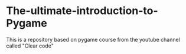 # The-ultimate-introduction-to-Pygame
This is a repository based on pygame course from the youtube channel called "Clear code"
